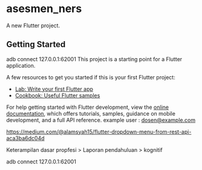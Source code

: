 # asesmen_ners

A new Flutter project.

## Getting Started

adb connect 127.0.0.1:62001
This project is a starting point for a Flutter application.

A few resources to get you started if this is your first Flutter project:

- [Lab: Write your first Flutter app](https://docs.flutter.dev/get-started/codelab)
- [Cookbook: Useful Flutter samples](https://docs.flutter.dev/cookbook)

For help getting started with Flutter development, view the
[online documentation](https://docs.flutter.dev/), which offers tutorials,
samples, guidance on mobile development, and a full API reference.
example user : dosen@example.com

https://medium.com/@alamsyah15/flutter-dropdown-menu-from-rest-api-aca3ba6dc04d

Keterampilan dasar propfesi > Laporan pendahuluan > kognitif 

adb connect 127.0.0.1:62001